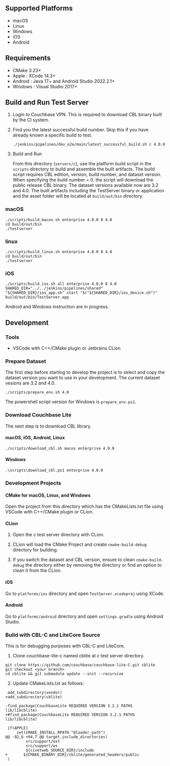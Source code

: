 ## Supported Platforms

* macOS
* Linux
* Windows
* iOS
* Android 

## Requirements

* CMake 3.23+
* Apple : XCode 14.3+
* Android : Java 17+ and Android Studio 2022.2.1+
* Windows : Visual Studio 2017+

## Build and Run Test Server

1. Login to Couchbase VPN. This is required to download CBL binary built by the CI system.

2. Find you the latest successful build number. Skip this if you have already known a specific build to test.

   ```
   ./jenkins/pipelines/dev_e2e/main/latest_successful_build.sh c 4.0.0
   ```

3. Build and Run

   From this directory (`servers/c`), use the platform build script in the `scripts` directory to build and assemble the built artifacts.
   The build script requires CBL edition, version, build number, and dataset version. When specifying the build number = 0, the script 
   will download the public release CBL binary. The dataset versions available now are 3.2 and 4.0. The built artifacts including the 
   TestServer binary or application and the asset folder will be located at `build/out/bin` directory.

### macOS

```
./scripts/build_macos.sh enterprise 4.0.0 8 4.0
cd build/out/bin
./testserver
```

### linux

```
./scripts/build_linux.sh enterprise 4.0.0 8 4.0
cd build/out/bin
./testserver
```

### iOS

```
./scripts/build_ios.sh all enterprise 4.0.0 8 4.0
SHARED_DIR="../../jenkins/pipelines/shared"
"${SHARED_DIR}/ios_app.sh" start "$("${SHARED_DIR}/ios_device.sh")" build/out/bin/TestServer.app
```

Android and Windows instruction are in progress.

## Development

### Tools

* VSCode with C++/CMake plugin or Jetbrains CLion

### Prepare Dataset

The first step before starting to develop the project is to select and copy the dataset version
you want to use in your development. The current dataset vesions are 3.2 and 4.0. 

```
./scripts/prepare_env.sh 4.0
```
The powershell script version for Windows is `prepare_env.ps1`.

### Download Couchbase Lite

The next step is to download CBL library.

#### macOS, iOS, Android, Linux

```
./scripts/download_cbl.sh macos enterprise 4.0.0
```

#### Windows

```
.\scripts\download_cbl.ps1 enterprise 4.0.0
```

### Development Projects

#### CMake for macOS, Linux, and Windows

Open the project from this directory which has the CMakeLists.txt file using VSCode with C++/CMake plugin or CLion.

#### CLion

1. Open the c test server directory with CLion.

2. CLion will load the CMake Project and create `cmake-build-debug` directory for building.

3. If you switch the dataset and CBL version, ensure to clean `cmake-build-debug` the directory either by removing the directory or find an option to clean it from the CLion.

#### iOS

Go to `platforms/ios` directory and open `TestServer.xcodeproj` using XCode.

#### Android

Go to `platforms/android` directory and open `settings.gradle` using Android Studio.

### Build with CBL-C and LiteCore Source

This is for debugging purposes with CBL-C and LiteCore.

1. Clone couchbase-lite-c named cblite at c test server directory.

```
git clone https://github.com/couchbase/couchbase-lite-C.git cblite
git checkout <your branch>
cd cblite && git submodule update --init --recursive
```

2. Update CMakeLists.txt as follows:

```
 add_subdirectory(vendor)
+add_subdirectory(cblite)
 
-find_package(CouchbaseLite REQUIRED VERSION 3.2.1 PATHS lib/libcblite)
+#find_package(CouchbaseLite REQUIRED VERSION 3.2.1 PATHS lib/libcblite)
 
 if(APPLE)
     set(CMAKE_INSTALL_RPATH "@loader_path")
@@ -92,6 +94,7 @@ target_include_directories(
         src/support/ext
         src/support/ws
         ${civetweb_SOURCE_DIR}/include
+       ${CMAKE_BINARY_DIR}/cblite/generated_headers/public
 )
```